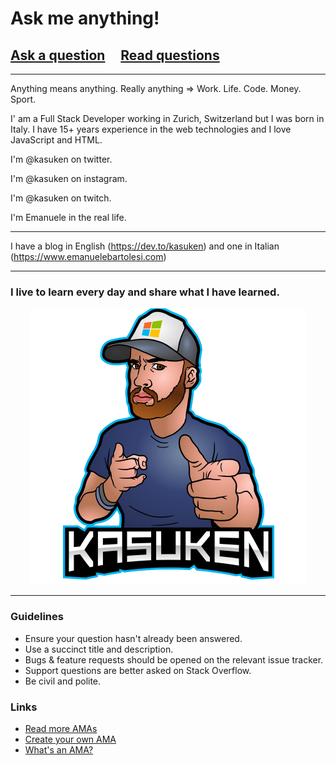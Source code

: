 # Ask me anything!

## [Ask a question](../../issues/new) &nbsp;&nbsp;&nbsp; [Read questions](../../issues?utf8=%E2%9C%93&q=is%3Aissue%20is%3Aclosed%20sort%3Aupdated-desc%20-label%3Ahidden)

---

Anything means anything. Really anything => Work. Life. Code. Money. Sport.

I' am a Full Stack Developer working in Zurich, Switzerland but I was born in Italy.
I have 15+ years experience in the web technologies and I love JavaScript and HTML.

I'm @kasuken on twitter.

I'm @kasuken on instagram.

I'm @kasuken on twitch.

I'm Emanuele in the real life.

---

I have a blog in English (https://dev.to/kasuken) and one in Italian (https://www.emanuelebartolesi.com)

---

### I live to learn every day and share what I have learned.

<div align="center">
<img src="kasuken.png">
</div>

---

### Guidelines

- Ensure your question hasn't already been answered.
- Use a succinct title and description.
- Bugs & feature requests should be opened on the relevant issue tracker.
- Support questions are better asked on Stack Overflow.
- Be civil and polite.

### Links

- [Read more AMAs](https://github.com/sindresorhus/amas)
- [Create your own AMA](https://github.com/sindresorhus/amas/blob/master/create-ama.md)
- [What's an AMA?](https://en.wikipedia.org/wiki//r/IAmA)
